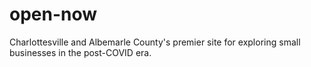# open-now
Charlottesville and Albemarle County's premier site for exploring small businesses in the post-COVID era.
